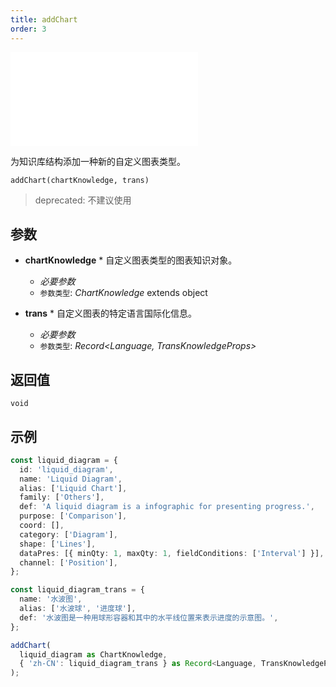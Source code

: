 ```yaml
---
title: addChart
order: 3
---
```


<embed src='@/docs/common/style.md'></embed>


为知识库结构添加一种新的自定义图表类型。

```sign
addChart(chartKnowledge, trans)
```

> deprecated: 不建议使用

## 参数

* **chartKnowledge** * 自定义图表类型的图表知识对象。
  * _必要参数_
  * `参数类型`: *ChartKnowledge* extends object

* **trans** * 自定义图表的特定语言国际化信息。
  * _必要参数_
  * `参数类型`: *Record<Language, TransKnowledgeProps>*

## 返回值

`void`

## 示例

```ts
const liquid_diagram = {
  id: 'liquid_diagram',
  name: 'Liquid Diagram',
  alias: ['Liquid Chart'],
  family: ['Others'],
  def: 'A liquid diagram is a infographic for presenting progress.',
  purpose: ['Comparison'],
  coord: [],
  category: ['Diagram'],
  shape: ['Lines'],
  dataPres: [{ minQty: 1, maxQty: 1, fieldConditions: ['Interval'] }],
  channel: ['Position'],
};

const liquid_diagram_trans = {
  name: '水波图',
  alias: ['水波球', '进度球'],
  def: '水波图是一种用球形容器和其中的水平线位置来表示进度的示意图。',
};

addChart(
  liquid_diagram as ChartKnowledge,
  { 'zh-CN': liquid_diagram_trans } as Record<Language, TransKnowledgeProps>
);
```



